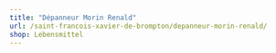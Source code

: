 ```yaml
---
title: "Dépanneur Morin Renald"
url: /saint-francois-xavier-de-brompton/depanneur-morin-renald/
shop: Lebensmittel
---
```

